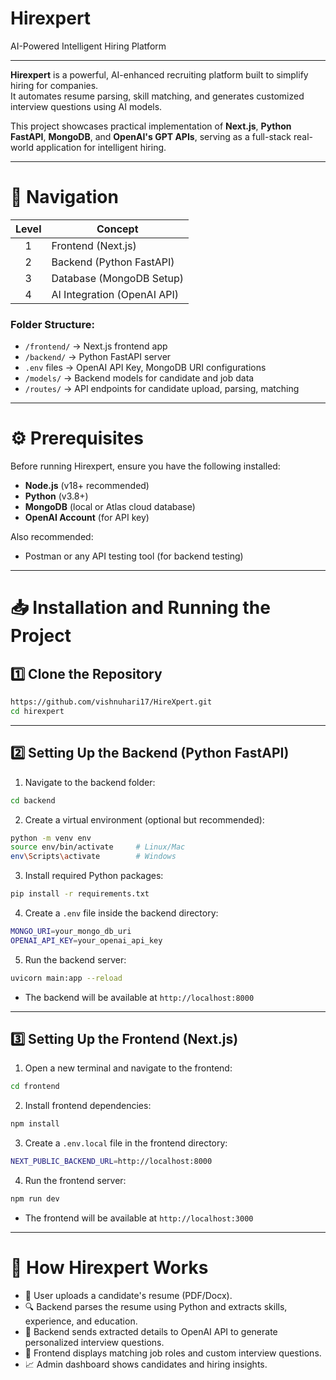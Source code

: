 

# Hirexpert  
AI-Powered Intelligent Hiring Platform

---

**Hirexpert** is a powerful, AI-enhanced recruiting platform built to simplify hiring for companies.  
It automates resume parsing, skill matching, and generates customized interview questions using AI models.

This project showcases practical implementation of **Next.js**, **Python FastAPI**, **MongoDB**, and **OpenAI's GPT APIs**, serving as a full-stack real-world application for intelligent hiring.

---

# 📂 Navigation

| Level | Concept                  |
|:-----:|---------------------------|
| 1     | Frontend (Next.js)     |
| 2     | Backend (Python FastAPI)   |
| 3     | Database (MongoDB Setup)   |
| 4     | AI Integration (OpenAI API)|

### Folder Structure:
- `/frontend/` → Next.js frontend app
- `/backend/` → Python FastAPI server
- `.env` files → OpenAI API Key, MongoDB URI configurations
- `/models/` → Backend models for candidate and job data
- `/routes/` → API endpoints for candidate upload, parsing, matching

---

# ⚙️ Prerequisites

Before running Hirexpert, ensure you have the following installed:

- **Node.js** (v18+ recommended)
- **Python** (v3.8+)
- **MongoDB** (local or Atlas cloud database)
- **OpenAI Account** (for API key)

Also recommended:
- Postman or any API testing tool (for backend testing)

---

# 📥 Installation and Running the Project

## 1️⃣ Clone the Repository

```bash
https://github.com/vishnuhari17/HireXpert.git
cd hirexpert
```

---

## 2️⃣ Setting Up the Backend (Python FastAPI)

1. Navigate to the backend folder:

```bash
cd backend
```

2. Create a virtual environment (optional but recommended):

```bash
python -m venv env
source env/bin/activate     # Linux/Mac
env\Scripts\activate        # Windows
```

3. Install required Python packages:

```bash
pip install -r requirements.txt
```

4. Create a `.env` file inside the backend directory:

```bash
MONGO_URI=your_mongo_db_uri
OPENAI_API_KEY=your_openai_api_key
```

5. Run the backend server:

```bash
uvicorn main:app --reload
```

- The backend will be available at `http://localhost:8000`

---

## 3️⃣ Setting Up the Frontend (Next.js)

1. Open a new terminal and navigate to the frontend:

```bash
cd frontend
```

2. Install frontend dependencies:

```bash
npm install
```

3. Create a `.env.local` file in the frontend directory:

```bash
NEXT_PUBLIC_BACKEND_URL=http://localhost:8000
```

4. Run the frontend server:

```bash
npm run dev
```

- The frontend will be available at `http://localhost:3000`

---

# 🧠 How Hirexpert Works 

- 📝 User uploads a candidate's resume (PDF/Docx).
- 🔍 Backend parses the resume using Python and extracts skills, experience, and education.
- 🧠 Backend sends extracted details to OpenAI API to generate personalized interview questions.
- 🎯 Frontend displays matching job roles and custom interview questions.
- 📈 Admin dashboard shows candidates and hiring insights.

